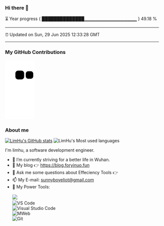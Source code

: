 ### Hi there 👋

⏳ Year progress { ██████████████▁▁▁▁▁▁▁▁▁▁▁▁▁▁▁▁ } 49.18 %

---

⏰ Updated on Sun, 29 Jun 2025 12:33:28 GMT

---
### My GitHub Contributions    

![](https://raw.githubusercontent.com/limhu/limhu/main/assets/github-contribution-grid-snake.svg)          

### About me      
[![LimHu's GitHub stats](https://github-readme-stats.vercel.app/api?username=limhu&show_icons=true&theme=radical)](https://github.com/anuraghazra/github-readme-stats)
![LimHu's Most used languages](https://github-readme-stats.vercel.app/api/top-langs/?username=limhu&layout=compact&hide_border=true&langs_count=10)

I'm limhu, a software development engineer.    

- 🔭 I’m currently striving for a better life in Wuhan.     
- 🤔 My blog 👉 https://blog.foryinuo.fun         
- 💬 Ask me some questions about Effeciency Tools 👉 
- 📫 My E-mail: sunnyboyeliot@gmail.com          
- 🔧 My Power Tools: </br>   
![](https://img.shields.io/badge/%E5%86%99%E4%BD%9C%E5%B7%A5%E5%85%B7-VS%20Code-blue)     
![VS Code](https://img.shields.io/badge/%E5%86%99%E4%BD%9C%E5%B7%A5%E5%85%B7-VS%20Code-blue)     
![Visual Studio Code](https://img.shields.io/badge/Visual_Studio_Code-007ACC?style=flat-square&logo=Visual-Studio-Code&logoColor=white)       
![MWeb](https://img.shields.io/badge/%E5%9B%BE%E5%BA%8A-MWeb-lightgrey)          
![Git](https://img.shields.io/badge/-Git-black?style=plastic&logo=git)     

